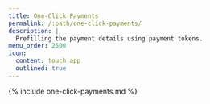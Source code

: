 ```yaml
---
title: One-Click Payments
permalink: /:path/one-click-payments/
description: |
  Prefilling the payment details using payment tokens.
menu_order: 2500
icon:
  content: touch_app
  outlined: true
---
```


{% include one-click-payments.md %}
